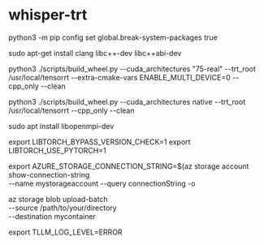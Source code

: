 # whisper-trt

python3 -m pip config set global.break-system-packages true

sudo apt-get install clang libc++-dev libc++abi-dev

python3 ./scripts/build_wheel.py --cuda_architectures "75-real" --trt_root /usr/local/tensorrt --extra-cmake-vars ENABLE_MULTI_DEVICE=0 --cpp_only --clean

python3 ./scripts/build_wheel.py --cuda_architectures native --trt_root /usr/local/tensorrt --cpp_only --clean


sudo apt install libopenmpi-dev

export LIBTORCH_BYPASS_VERSION_CHECK=1
export LIBTORCH_USE_PYTORCH=1

export AZURE_STORAGE_CONNECTION_STRING=$(az storage account show-connection-string \
  --name mystorageaccount --query connectionString -o 

az storage blob upload-batch \
  --source /path/to/your/directory \
  --destination mycontainer


export TLLM_LOG_LEVEL=ERROR
